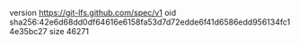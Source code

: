 version https://git-lfs.github.com/spec/v1
oid sha256:42e6d68dd0df64616e6158fa53d7d72edde6f41d6586edd956134fc14e35bc27
size 46271
